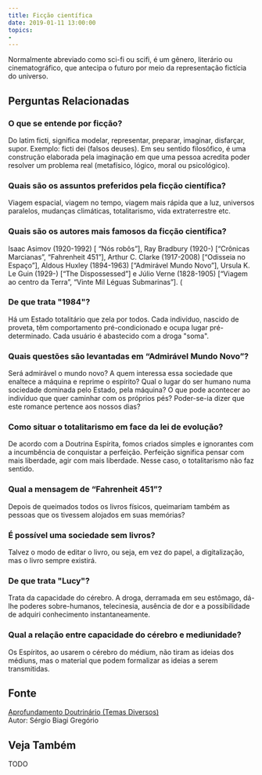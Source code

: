 ```yaml
---
title: Ficção científica
date: 2019-01-11 13:00:00
topics: 
- 
---
```


Normalmente abreviado como sci-fi ou scifi, é um gênero, literário ou
cinematográfico, que antecipa o futuro por meio da representação fictícia do
universo.

## Perguntas Relacionadas

### O que se entende por ficção?
Do latim ficti, significa modelar, representar, preparar, imaginar,
disfarçar, supor. Exemplo: ficti dei (falsos deuses). Em seu sentido
filosófico, é uma construção elaborada pela imaginação em que uma pessoa
acredita poder resolver um problema real (metafísico, lógico, moral ou
psicológico).

### Quais são os assuntos preferidos pela ficção científica?
Viagem espacial, viagem no tempo, viagem mais rápida que a luz,
universos paralelos, mudanças climáticas, totalitarismo, vida
extraterrestre etc.

### Quais são os autores mais famosos da ficção científica?
Isaac Asimov (1920-1992) \[ “Nós robôs”\], Ray Bradbury (1920-)
\[“Crônicas Marcianas”, “Fahrenheit 451”\], Arthur C. Clarke (1917-2008)
\[“Odisseia no Espaço”\], Aldous Huxley (1894-1963) \[“Admirável Mundo
Novo”\], Ursula K. Le Guin (1929-) \[“The Dispossessed”\] e Júlio Verne
(1828-1905) \[“Viagem ao centro da Terra”, “Vinte Mil Léguas
Submarinas”\].
(
### De que trata "1984"?
Há um Estado totalitário que zela por todos. Cada indivíduo, nascido de
proveta, têm comportamento pré-condicionado e ocupa lugar
pré-determinado. Cada usuário é abastecido com a droga "soma".
### Quais questões são levantadas em “Admirável Mundo Novo”?
Será admirável o mundo novo? A quem interessa essa sociedade que
enaltece a máquina e reprime o espírito? Qual o lugar do ser humano numa
sociedade dominada pelo Estado, pela máquina? O que pode acontecer ao
indivíduo que quer caminhar com os próprios pés? Poder-se-ia dizer que
este romance pertence aos nossos dias?
### Como situar o totalitarismo em face da lei de evolução?
De acordo com a Doutrina Espírita, fomos criados simples e ignorantes
com a incumbência de conquistar a perfeição. Perfeição significa pensar
com mais liberdade, agir com mais liberdade. Nesse caso, o totalitarismo
não faz sentido.
### Qual a mensagem de “Fahrenheit 451”?
Depois de queimados todos os livros físicos, queimariam também as
pessoas que os tivessem alojados em suas memórias?
### É possível uma sociedade sem livros?
Talvez o modo de editar o livro, ou seja, em vez do papel, a
digitalização, mas o livro sempre existirá.
### De que trata "Lucy"?
Trata da capacidade do cérebro. A droga, derramada em seu estômago,
dá-lhe poderes sobre-humanos, telecinesia, ausência de dor e a
possibilidade de adquiri conhecimento instantaneamente.
### Qual a relação entre capacidade do cérebro e mediunidade?
Os Espíritos, ao usarem o cérebro do médium, não tiram as ideias dos
médiuns, mas o material que podem formalizar as ideias a serem
transmitidas.




## Fonte
[Aprofundamento Doutrinário (Temas Diversos)](https://sites.google.com/view/aprofundamentodoutrinario/ficção-científica)  
Autor: Sérgio Biagi Gregório



## Veja Também
TODO


